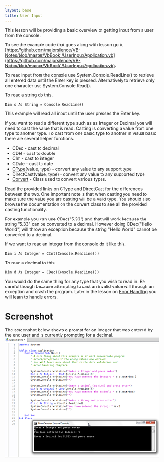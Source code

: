```yaml
---
layout: base
title: User Input
---
```


This lesson will be providing a basic overview of getting input from a user from the console.

To see the example code that goes along with lesson go to [https://github.com/majorsilence/VB-Notes/blob/master/VbBook1/UserInput/Application.vb](https://github.com/majorsilence/VB-Notes/blob/master/VbBook1/UserInput/Application.vb).

To read input from the console use System.Console.ReadLine() to retrieve all entered data until the Enter key is pressed.  Alternatively to retrieve only one character use System.Console.Read().

To read a string do this.

```vb.net
Dim s As String = Console.ReadLine()
```

This example will read all input until the user presses the Enter key.

If you want to read a different type such as as Integer or Decimal you will need to cast the value that is read.  Casting is converting a value from one type to another type.  To cast from one basic type to another in visual basic there are several helper functions.

* CDec - cast to decimal
* CDbl - cast to double
* CInt - cast to integer
* CDate - cast to date
* <a href="http://msdn.microsoft.com/en-us/library/4x2877xb(v=vs.100).aspx">CType</a>(value, type) - convert any value to any support type
* <a href="http://msdn.microsoft.com/en-us/library/7k6y2h6x(v=vs.100).aspx">DirectCast</a>(value, type) - convert any value to any supported type
* <a href="http://msdn.microsoft.com/en-us/library/system.convert(v=vs.90).aspx">Convert</a> - Class used to convert various types.

Read the provided links on CType and DirectCast for the differences between the two.  One important note is that when casting you need to make sure the value you are casting will be a valid type.  You should also browse the documentation on the convert  class to see all the provided casting functionality.

For example you can use CDec("5.33") and that will work because the string "5.33" can be converted to a decimal.  However doing CDec("Hello World") will throw an exception because the string "Hello World" cannot be converted to a decimal.

If we want to read an integer from the console do it like this.

```vb.net
Dim i As Integer = CInt(Console.ReadLine())
```

To read a decimal to this.

```vb.net
Dim d As Integer = CDec(Console.ReadLine())
```

You would do the same thing for any type that you wish to read in.  Be careful though because attempting to cast an invalid value will through an exception and crash the program.  Later in the lesson on [Error Handling](https://github.com/majorsilence/VB-Notes/wiki/Error-Handling) you will learn to handle errors.

# Screenshot

The screenshot below shows a prompt for an integer that was entered by the end user and is currently prompting for a decimal.
![Screenshot showing console input](images/UserInputApplication.png)